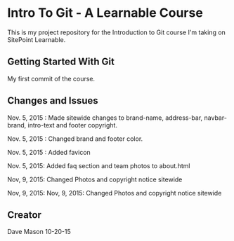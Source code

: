 # Intro To Git - A Learnable Course

This is my project repository for the Introduction to Git course I'm taking on SitePoint Learnable.

## Getting Started With Git

My first commit of the course.

## Changes and Issues

Nov. 5, 2015 : Made sitewide changes to brand-name, address-bar, navbar-brand, intro-text and footer copyright.

Nov. 5, 2015 : Changed brand and footer color.

Nov. 5, 2015 : Added favicon

Nov. 5, 2015: Added faq section and team photos to about.html

Nov, 9, 2015: Changed Photos and copyright notice sitewide

Nov, 9, 2015: Nov, 9, 2015: Changed Photos and copyright notice sitewide


## Creator
Dave Mason 10-20-15
